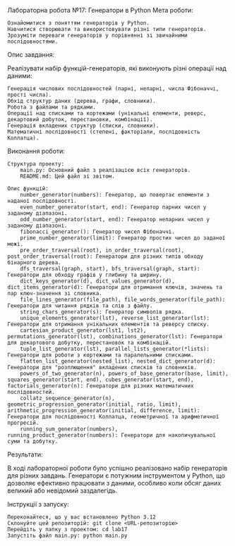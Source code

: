 Лабораторна робота №17: Генератори в Python
Мета роботи:

    Ознайомитися з поняттям генераторів у Python.
    Навчитися створювати та використовувати різні типи генераторів.
    Зрозуміти переваги генераторів у порівнянні зі звичайними послідовностями.

Опис завдання:

Реалізувати набір функцій-генераторів, які виконують різні операції над даними:

    Генерація числових послідовностей (парні, непарні, числа Фібоначчі, прості числа).
    Обхід структур даних (дерева, графи, словники).
    Робота з файлами та рядками.
    Операції над списками та кортежами (унікальні елементи, реверс, декартовий добуток, перестановки, комбінації).
    Генерація вкладених структур (списки, словники).
    Математичні послідовності (степені, факторіали, послідовність Коллатца).

Виконання роботи:

    Структура проекту:
        main.py: Основний файл з реалізацією всіх генераторів.
        README.md: Цей файл зі звітом.

    Опис функцій:
        number_generator(numbers): Генератор, що повертає елементи з наданої послідовності.
        even_number_generator(start, end): Генератор парних чисел у заданому діапазоні.
        odd_number_generator(start, end): Генератор непарних чисел у заданому діапазоні.
        fibonacci_generator(): Генератор чисел Фібоначчі.
        prime_number_generator(limit): Генератор простих чисел до заданої межі.
        pre_order_traversal(root), in_order_traversal(root), post_order_traversal(root): Генератори для різних типів обходу бінарного дерева.
        dfs_traversal(graph, start), bfs_traversal(graph, start): Генератори для обходу графів у глибину та ширину.
        dict_keys_generator(d), dict_values_generator(d), dict_items_generator(d): Генератори для отримання ключів, значень та пар ключ-значення зі словника.
        file_lines_generator(file_path), file_words_generator(file_path): Генератори для читання рядків та слів з файлу.
        string_chars_generator(s): Генератор символів рядка.
        unique_elements_generator(lst), reverse_list_generator(lst): Генератори для отримання унікальних елементів та реверсу списку.
        cartesian_product_generator(lst1, lst2), permutations_generator(lst), combinations_generator(lst): Генератори для декартового добутку, перестановок та комбінацій.
        tuple_list_generator(lst), parallel_lists_generator(*lists): Генератори для роботи з кортежами та паралельними списками.
        flatten_list_generator(nested_list), nested_dict_generator(d): Генератори для "розплющення" вкладених списків та словників.
        powers_of_two_generator(n), powers_of_base_generator(base, limit), squares_generator(start, end), cubes_generator(start, end), factorials_generator(n): Генератори для різних математичних послідовностей.
        collatz_sequence_generator(n), geometric_progression_generator(initial, ratio, limit), arithmetic_progression_generator(initial, difference, limit): Генератори для послідовності Коллатца, геометричної та арифметичної прогресій.
        running_sum_generator(numbers), running_product_generator(numbers): Генератори для накопичувальної суми та добутку.

Результати:


В ході лабораторної роботи було успішно реалізовано набір генераторів для різних завдань. Генератори є потужним інструментом у Python, що дозволяє ефективно працювати з даними, особливо коли обсяг даних великий або невідомий заздалегідь.


Інструкції з запуску:


    Переконайтеся, що у вас встановлено Python 3.12
    Склонуйте цей репозиторій: git clone <URL-репозиторію>
    Перейдіть у папку з проектом: cd lab17
    Запустіть файл main.py: python main.py